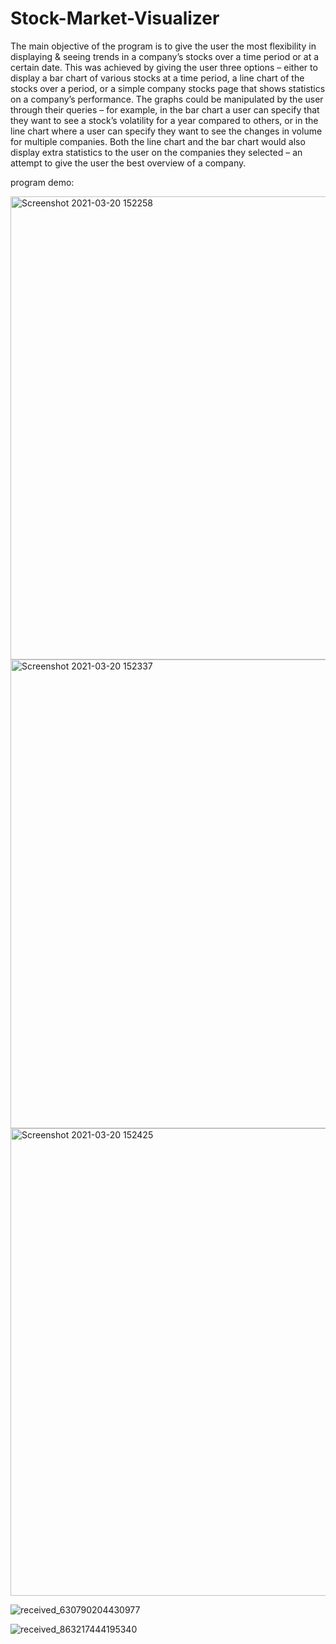 # Stock-Market-Visualizer
The main objective of the program is to give the user the most flexibility in displaying & seeing trends in a company’s stocks over a time period or at a certain date. This was achieved by giving the user three options – either to display a bar chart of various stocks at a time period, a line chart of the stocks over a period, or a simple company stocks page that shows statistics on a company’s performance.  The graphs could be manipulated by the user through their queries – for example, in the bar chart a user can specify that they want to see a stock’s volatility for a year compared to others, or in the line chart where a user can specify they want to see the changes in volume for multiple companies. Both the line chart and the bar chart would also display extra statistics to the user on the companies they selected – an attempt to give the user the best overview of a company. 

program demo:



<img width="741" alt="Screenshot 2021-03-20 152258" src="https://user-images.githubusercontent.com/73280812/111875291-e9753280-8990-11eb-99aa-f4207961d834.png">



<img width="750" alt="Screenshot 2021-03-20 152337" src="https://user-images.githubusercontent.com/73280812/111875323-132e5980-8991-11eb-8eba-acc7d64641a0.png">



<img width="748" alt="Screenshot 2021-03-20 152425" src="https://user-images.githubusercontent.com/73280812/111875346-31945500-8991-11eb-95de-6a837a832f3c.png">

![received_630790204430977](https://user-images.githubusercontent.com/73280812/111875622-b338b280-8992-11eb-8f5e-e5e84d9b39a4.jpg)


![received_863217444195340](https://user-images.githubusercontent.com/73280812/111875649-da8f7f80-8992-11eb-9ac1-0fa57d0484ec.jpg)




